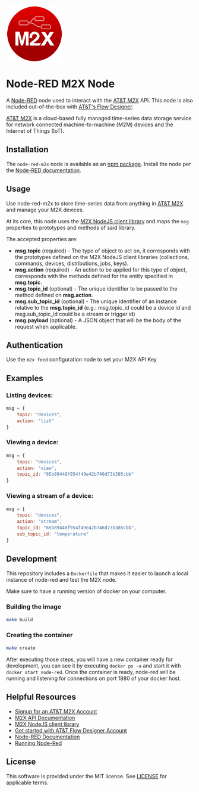 ![Logo](md_images/logo.png)

# Node-RED M2X Node

A [Node-RED](http://nodered.org) node used to interact with the [AT&T M2X](https://m2x.att.com) API. This node is also included out-of-the-box with [AT&T's Flow Designer](http://flow.att.com).

[AT&T M2X](http://m2x.att.com) is a cloud-based fully managed time-series data storage service for network connected machine-to-machine (M2M) devices and the Internet of Things (IoT).

## Installation

The `node-red-m2x` node is available as an [npm package](https://www.npmjs.com/package/node-red-m2x). Install the node per the [Node-RED documentation](http://nodered.org/docs/getting-started/adding-nodes.html#installing-npm-packaged-nodes).

## Usage

Use node-red-m2x to store time-series data from anything in [AT&T M2X](http://m2x.att.com) and manage your M2X devices.

At its core, this node uses the [M2X NodeJS client library](https://github.com/attm2x/m2x-nodejs) and maps the `msg` properties to prototypes and methods of said library.

The accepted properties are:
- **msg.topic** (required) - The type of object to act on, it corresponds with the prototypes defined on the M2X NodeJS client libraries (collections, commands, devices, distributions, jobs, keys).
- **msg.action** (required) - An action to be applied for this type of object, corresponds with the methods defined for the entity specified in **msg.topic**.
- **msg.topic_id** (optional) - The unique identifier to be passed to the method defined on **msg.action**.
- **msg.sub_topic_id** (optional) - The unique identifier of an instance relative to the **msg.topic_id** (e.g.: msg.topic_id could be a device id and msg.sub_topic_id could be a stream or trigger id)
- **msg.payload** (optional) - A JSON object that will be the body of the request when applicable.

## Authentication

Use the `m2x feed` configuration node to set your M2X API Key

## Examples

### Listing devices:

```javascript
msg = {
    topic: "devices",
    action: "list"
}
```

### Viewing a device:

```javascript
msg = {
    topic: "devices",
    action: "view",
    topic_id: "65b89448f954f49e42b746d73b385cbb"
}
```

### Viewing a stream of a device:

```javascript
msg = {
    topic: "devices",
    action: "stream",
    topic_id: "65b89448f954f49e42b746d73b385cbb",
    sub_topic_id: "temperature"
}
```

## Development

This repository includes a `Dockerfile` that makes it easier to launch a local instance of node-red and test the M2X node.

Make sure to have a running version of docker on your computer.

### Building the image

```bash
make build
```

### Creating the container

```bash
make create
```

After executing those steps, you will have a new container ready for development, you can see it by executing `docker ps -a` and start it with `docker start node-red`. Once the container is ready, node-red will be running and listening for connections on port 1880 of your docker host.

## Helpful Resources

* [Signup for an AT&T M2X Account](https://m2x.att.com/signup)
* [M2X API Documentation](https://m2x.att.com/developer/documentation/overview)
* [M2X NodeJS client library](https://github.com/attm2x/m2x-nodejs)
* [Get started with AT&T Flow Designer Account](https://flow.att.com/start)
* [Node-RED Documentation](http://nodered.org/docs/)
* [Running Node-Red](http://nodered.org/docs/getting-started/running.html)

## License

This software is provided under the MIT license. See [LICENSE](LICENSE) for applicable terms.
